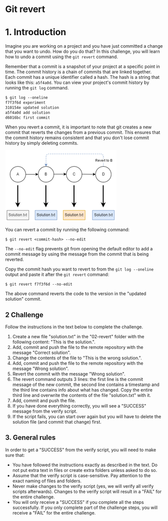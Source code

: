 # Git revert

# 1. Introduction

Imagine you are working on a project and you have just committed a change that you want to undo. How do you do that? In this challenge, you will learn how to undo a commit using the `git revert` command.

Remember that a commit is a snapshot of your project at a specific point in time. The commit history is a chain of commits that are linked together. Each commit has a unique identifier called a hash. The hash is a string that looks like this: `a5f4a0d`. You can view your project's commit history by running the `git log` command.

```console
$ git log --oneline
f7f3f6d experiment
310154e updated solution
a5f4a0d add solution
d6016bc first commit
```

When you revert a commit, it is important to note that git creates a new commit that reverts the changes from a previous commit. This ensures that the commit history remains consistent and that you don't lose commit history by simply deleting commits.

<a href="./revert.png" target="_blank">
    <img src="./revert.png">
</a>

You can revert a commit by running the following command:

```console
$ git revert <commit-hash> --no-edit
```

The `--no-edit` flag prevents git from opening the default editor to add a commit message by using the message from the commit that is being reverted.

Copy the commit hash you want to revert to from the `git log --oneline` output and paste it after the `git revert` command:

```console
$ git revert f7f3f6d --no-edit
```

The above command reverts the code to the version in the "updated solution" commit.

## 2 Challenge

Follow the instructions in the text below to complete the challenge.

1. Create a new file "solution.txt" in the "02-revert" folder with the following content: "This is the solution.".
1. Add, commit and push the file to the remote repository with the message "Correct solution".
1. Change the contents of the file to "This is the wrong solution.".
1. Add, commit and push the file to the remote repository with the message "Wrong solution".
1. Revert the commit with the message "Wrong solution".
1. The revert command outputs 3 lines: the first line is the commit message of the new commit, the second line contains a timestamp and the third line contains info about what has changed. Copy the entire third line and overwrite the contents of the file "solution.txt" with it.
1. Add, commit and push the file.
1. If you have done everything correctly, you will see a "SUCCESS" message from the verify script.
1. If the script fails, you can start over again but you will have to delete the solution file (and commit that change) first.

## 3. General rules

In order to get a "SUCCESS" from the verify script, you will need to make sure that:

-   You have followed the instructions exactly as described in the text. Do not put extra text in files or create extra folders unless asked to do so.
-   Assume that the verify script is case-sensitive. Pay attention to the exact naming of files and folders.
-   Never make changes to the verify script (yes, we will verify all verify scripts afterwards). Changes to the verify script will result in a "FAIL" for the entire challenge.
-   You will only receive a "SUCCESS" if you complete all the steps successfully. If you only complete part of the challenge steps, you will receive a "FAIL" for the entire challenge.
